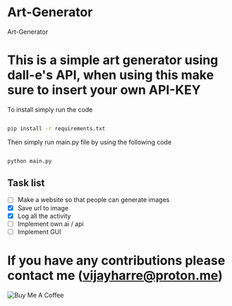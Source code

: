 # Art-Generator
Art-Generator

# This is a simple art generator using dall-e's API, when using this make sure to insert your own API-KEY

To install simply run the code

```bash 

pip install -r requirements.txt 

```

Then simply run main.py file by using the following code

```bash 

python main.py 

```

## Task list

- [ ] Make a website so that people can generate images
- [x] Save url to image
- [x] Log all the activity
- [ ] Implement own ai / api
- [ ] Implement GUI

# If you have any contributions please contact me __(vijayharre@proton.me)__

![Buy Me A Coffee](https://www.buymeacoffee.com/vijaytech)
